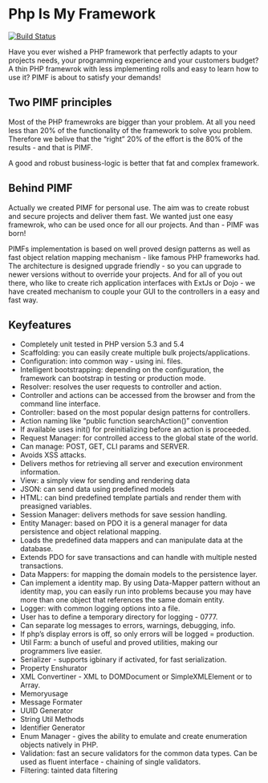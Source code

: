 Php Is My Framework
===================

[![Build Status](https://secure.travis-ci.org/gjerokrsteski/pimf.png)](http://travis-ci.org/gjerokrsteski/pimf)

Have you ever wished a PHP framework that perfectly adapts to your projects needs, your programming experience and your customers budget? A thin PHP framewrok with less implementing rolls and easy to learn how to use it? PIMF is about to satisfy your demands!

Two PIMF principles
-------------------
Most of the PHP framewroks are bigger than your problem. At all you need less than 20% of the functionality of the framework to solve you problem. Therefore we belive that the “right” 20% of the effort is the 80% of the results - and that is PIMF.

A good and robust business-logic is better that fat and complex framework.

Behind PIMF
-----------
Actually we created PIMF for personal use. The aim was to create robust and secure projects and deliver them fast. We wanted just one easy framewrok, who can be used once for all  our projects. And than - PIMF was born!

PIMFs implementation is based on well proved design patterns as well as fast object relation mapping mechanism - like famous PHP frameworks had. The architecture is designed upgrade friendly - so you can upgrade to newer versions without to override your projects. And for all of you out there, who like to create rich application interfaces with ExtJs or Dojo - we have created mechanism to couple your GUI to the controllers in a easy and fast way.

Keyfeatures
-----------
- Completely unit tested in PHP version 5.3 and 5.4
- Scaffolding: you can easily create multiple bulk projects/applications.
- Configuration: into common way - using ini. files.
- Intelligent bootstrapping: depending on the configuration, the framework can bootstrap in testing or production mode.
- Resolver: resolves the user requests to controller and action.
- Controller and actions can be accessed from the browser and from the command line interface.
- Controller:  based on the most popular design patterns for controllers. 
 - Action naming like “public function searchAction()” convention
 - If available uses init() for preinitializing before an action is proceeded.
- Request Manager: for controlled access to the global state of the world.
 - Can manage: POST, GET, CLI params and SERVER.
 - Avoids XSS attacks.
 - Delivers methos for retrieving all server and execution environment information.
- View: a simply view for sending and rendering data
 - JSON: can send data using predefined models
 - HTML: can bind predefined template partials and render them with preasigned variables.
- Session Manager: delivers methods for save session handling.
- Entity Manager: based on PDO it is a general manager for data persistence and object relational mapping.
 - Loads the predefined data mappers and can manipulate data at the database.
 - Extends PDO for save transactions and can handle with multiple nested transactions. 
- Data Mappers: for mapping the domain models to the persistence layer.
 - Can implement a identity map. By using Data-Mapper pattern without an identity map, you can easily run into problems because you may have more than one object that references the same domain entity.
- Logger: with common logging options into a file.
 - User has to define a temporary directory for logging - 0777.
 - Can separate log messages to errors, warnings, debugging, info.
 - If php’s display errors is off, so only errors will be logged = production.
- Util Farm: a bunch of useful and proved utilities, making our programmers live easier.
 - Serializer - supports igbinary if activated, for fast serialization.
 - Property Enshurator
 - XML Convertiner - XML to DOMDocument or SimpleXMLElement or to Array.
 - Memoryusage
 - Message Formater
 - UUID Generator
 - String Util Methods
 - Identifier Generator
 - Enum Manager - gives the ability to emulate and create enumeration objects natively in PHP.
 - Validation: fast an secure validators for the common data types. Can be used as fluent interface - chaining of single validators.
 - Filtering: tainted data filtering
